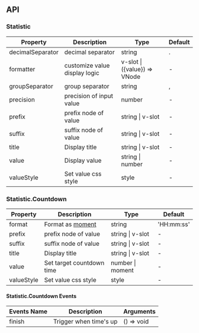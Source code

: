 ## API

### Statistic

| Property         | Description                   | Type                        | Default |
| ---------------- | ----------------------------- | --------------------------- | ------- |
| decimalSeparator | decimal separator             | string                      | .       |
| formatter        | customize value display logic | v-slot \|({value}) => VNode | -       |
| groupSeparator   | group separator               | string                      | ,       |
| precision        | precision of input value      | number                      | -       |
| prefix           | prefix node of value          | string \| v-slot            | -       |
| suffix           | suffix node of value          | string \| v-slot            | -       |
| title            | Display title                 | string \| v-slot            | -       |
| value            | Display value                 | string \| number            | -       |
| valueStyle       | Set value css style           | style                       | -       |

### Statistic.Countdown

| Property   | Description                              | Type             | Default    |
| ---------- | ---------------------------------------- | ---------------- | ---------- |
| format     | Format as [moment](http://momentjs.com/) | string           | 'HH:mm:ss' |
| prefix     | prefix node of value                     | string \| v-slot | -          |
| suffix     | suffix node of value                     | string \| v-slot | -          |
| title      | Display title                            | string \| v-slot | -          |
| value      | Set target countdown time                | number \| moment | -          |
| valueStyle | Set value css style                      | style            | -          |

#### Statistic.Countdown Events

| Events Name | Description            | Arguments  |
| ----------- | ---------------------- | ---------- |
| finish      | Trigger when time's up | () => void | - |
